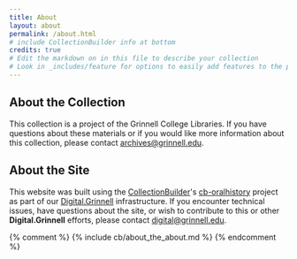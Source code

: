 ```yaml
---
title: About
layout: about
permalink: /about.html
# include CollectionBuilder info at bottom
credits: true
# Edit the markdown on in this file to describe your collection
# Look in _includes/feature for options to easily add features to the page
---
```


## About the Collection

This collection is a project of the Grinnell College Libraries. If you have questions about these materials or if you would like more information about this collection, please contact [archives@grinnell.edu](mailto:archives@grinnell.edu).


## About the Site

This website was built using the [CollectionBuilder](https://collectionbuilder.github.io/)'s [cb-oralhistory](https://github.com/CollectionBuilder/cb-oralhistory) project as part of our [Digital.Grinnell](https://digital.grinnell.edu) infrastructure.  If you encounter technical issues, have questions about the site, or wish to contribute to this or other **Digital.Grinnell** efforts, please contact [digital@grinnell.edu](mailto:digital.grinnell.edu). 

<!--
## About cb-oralhistory

**cb-oralhistory** is a mix of [CollectionBuilder-CSV](https://github.com/CollectionBuilder/collectionbuilder-csv) and [Oral History as Data (OHD)](https://github.com/oralhistoryasdata/oralhistoryasdata.github.io). It's meant to serve as a starter repository for those wanting to build oral history collections with CollectionBuilder. 

The current demo site features a small mix of transcripts. Item pages are generated by a CSV metadata file that includes the display_template "transcript" as a field. 

## About Oral History as Data
Oral History as Data (OHD) provides a static web framework for users to publish and analyze coded oral history and qualitative interviews on the web. 

Oral History as Data was first built in 2018, coming out of work at the University of Idaho Library's [Center for Digital Inquiry and Learning (CD?L)](https://cdil.lib.uidaho.edu/). 
The framework served as the foundation for several digital humanities projects, including [Voices of Gay Rodeo](https://www.voicesofgayrodeo.com/), [Idaho Queered](https://www.lib.uidaho.edu/queered/), and [CTRL+Shift](https://ctrl-shift.org/). 

The look for OHD is different than CollectionBuilder. Check out the [a demo site](https://oralhistoryasdata.github.io/) to see the differences.

There is some [documentation](https://oralhistoryasdata.github.io/about.html#documentation) for OHD that might be helpful in this context. More fully developed documentation for this project is being developed, but there are several places linked here to get you started.

## About CollectionBuilder-CSV

CollectionBuilder-CSV is a robust and flexible "stand alone" template for creating digital collection and exhibit websites using Jekyll and a metadata CSV.
Driven by your collection metadata, the template generates engaging visualizations to browse and explore your objects.
The resulting static site can be hosted on any basic web server (or built automatically using GitHub Actions).

Visit the [CollectionBuilder Docs](https://collectionbuilder.github.io/cb-docs/) for step-by-step details for getting started and building collections!

<!-- IMPORTANT!!! DELETE this comment and the include below when you are finished editing this page for your collection. The include below introduces about page features. They will show up on your collection's about page until you delete it. --> 

{% comment %}
  {% include cb/about_the_about.md %} 
{% endcomment %}
